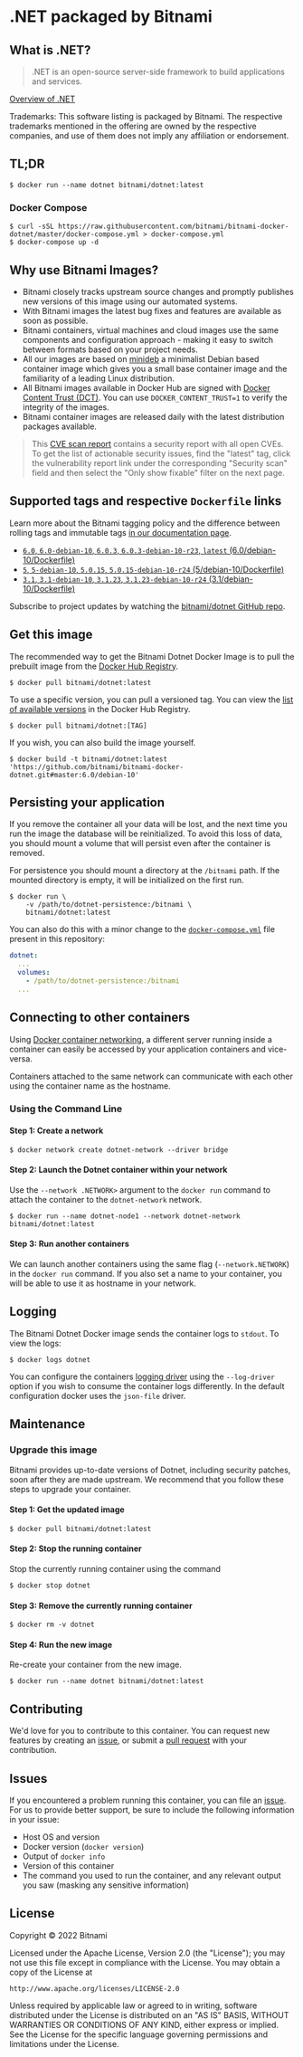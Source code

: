 # .NET packaged by Bitnami

## What is .NET?

> .NET is an open-source server-side framework to build applications and services.

[Overview of .NET](https://dotnet.microsoft.com/)

Trademarks: This software listing is packaged by Bitnami. The respective trademarks mentioned in the offering are owned by the respective companies, and use of them does not imply any affiliation or endorsement.

## TL;DR

```console
$ docker run --name dotnet bitnami/dotnet:latest
```

### Docker Compose

```console
$ curl -sSL https://raw.githubusercontent.com/bitnami/bitnami-docker-dotnet/master/docker-compose.yml > docker-compose.yml
$ docker-compose up -d
```

## Why use Bitnami Images?

* Bitnami closely tracks upstream source changes and promptly publishes new versions of this image using our automated systems.
* With Bitnami images the latest bug fixes and features are available as soon as possible.
* Bitnami containers, virtual machines and cloud images use the same components and configuration approach - making it easy to switch between formats based on your project needs.
* All our images are based on [minideb](https://github.com/bitnami/minideb) a minimalist Debian based container image which gives you a small base container image and the familiarity of a leading Linux distribution.
* All Bitnami images available in Docker Hub are signed with [Docker Content Trust (DCT)](https://docs.docker.com/engine/security/trust/content_trust/). You can use `DOCKER_CONTENT_TRUST=1` to verify the integrity of the images.
* Bitnami container images are released daily with the latest distribution packages available.

> This [CVE scan report](https://quay.io/repository/bitnami/dotnet?tab=tags) contains a security report with all open CVEs. To get the list of actionable security issues, find the "latest" tag, click the vulnerability report link under the corresponding "Security scan" field and then select the "Only show fixable" filter on the next page.

## Supported tags and respective `Dockerfile` links

Learn more about the Bitnami tagging policy and the difference between rolling tags and immutable tags [in our documentation page](https://docs.bitnami.com/tutorials/understand-rolling-tags-containers/).


* [`6.0`, `6.0-debian-10`, `6.0.3`, `6.0.3-debian-10-r23`, `latest` (6.0/debian-10/Dockerfile)](https://github.com/bitnami/bitnami-docker-dotnet/blob/6.0.3-debian-10-r23/6.0/debian-10/Dockerfile)
* [`5`, `5-debian-10`, `5.0.15`, `5.0.15-debian-10-r24` (5/debian-10/Dockerfile)](https://github.com/bitnami/bitnami-docker-dotnet/blob/5.0.15-debian-10-r24/5/debian-10/Dockerfile)
* [`3.1`, `3.1-debian-10`, `3.1.23`, `3.1.23-debian-10-r24` (3.1/debian-10/Dockerfile)](https://github.com/bitnami/bitnami-docker-dotnet/blob/3.1.23-debian-10-r24/3.1/debian-10/Dockerfile)

Subscribe to project updates by watching the [bitnami/dotnet GitHub repo](https://github.com/bitnami/bitnami-docker-dotnet).

## Get this image

The recommended way to get the Bitnami Dotnet Docker Image is to pull the prebuilt image from the [Docker Hub Registry](https://hub.docker.com/r/bitnami/dotnet).

```console
$ docker pull bitnami/dotnet:latest
```

To use a specific version, you can pull a versioned tag. You can view the [list of available versions](https://hub.docker.com/r/bitnami/dotnet/tags/) in the Docker Hub Registry.

```console
$ docker pull bitnami/dotnet:[TAG]
```

If you wish, you can also build the image yourself.

```console
$ docker build -t bitnami/dotnet:latest 'https://github.com/bitnami/bitnami-docker-dotnet.git#master:6.0/debian-10'
```

## Persisting your application

If you remove the container all your data will be lost, and the next time you run the image the database will be reinitialized. To avoid this loss of data, you should mount a volume that will persist even after the container is removed.

For persistence you should mount a directory at the `/bitnami` path. If the mounted directory is empty, it will be initialized on the first run.

```console
$ docker run \
    -v /path/to/dotnet-persistence:/bitnami \
    bitnami/dotnet:latest
```

You can also do this with a minor change to the [`docker-compose.yml`](https://github.com/bitnami/bitnami-docker-dotnet/blob/master/docker-compose.yml) file present in this repository:

```yaml
dotnet:
  ...
  volumes:
    - /path/to/dotnet-persistence:/bitnami
  ...
```

## Connecting to other containers

Using [Docker container networking](https://docs.docker.com/engine/userguide/networking/), a different server running inside a container can easily be accessed by your application containers and vice-versa.

Containers attached to the same network can communicate with each other using the container name as the hostname.

### Using the Command Line

#### Step 1: Create a network

```console
$ docker network create dotnet-network --driver bridge
```

#### Step 2: Launch the Dotnet container within your network

Use the `--network .NETWORK>` argument to the `docker run` command to attach the container to the `dotnet-network` network.

```console
$ docker run --name dotnet-node1 --network dotnet-network bitnami/dotnet:latest
```

#### Step 3: Run another containers

We can launch another containers using the same flag (`--network.NETWORK`) in the `docker run` command. If you also set a name to your container, you will be able to use it as hostname in your network.

## Logging

The Bitnami Dotnet Docker image sends the container logs to `stdout`. To view the logs:

```console
$ docker logs dotnet
```

You can configure the containers [logging driver](https://docs.docker.com/engine/admin/logging/overview/) using the `--log-driver` option if you wish to consume the container logs differently. In the default configuration docker uses the `json-file` driver.

## Maintenance

### Upgrade this image

Bitnami provides up-to-date versions of Dotnet, including security patches, soon after they are made upstream. We recommend that you follow these steps to upgrade your container.

#### Step 1: Get the updated image

```console
$ docker pull bitnami/dotnet:latest
```

#### Step 2: Stop the running container

Stop the currently running container using the command

```console
$ docker stop dotnet
```

#### Step 3: Remove the currently running container

```console
$ docker rm -v dotnet
```

#### Step 4: Run the new image

Re-create your container from the new image.

```console
$ docker run --name dotnet bitnami/dotnet:latest
```

## Contributing

We'd love for you to contribute to this container. You can request new features by creating an [issue](https://github.com/bitnami/bitnami-docker-dotnet/issues), or submit a [pull request](https://github.com/bitnami/bitnami-docker-dotnet/pulls) with your contribution.

## Issues

If you encountered a problem running this container, you can file an [issue](https://github.com/bitnami/bitnami-docker-dotnet/issues/new). For us to provide better support, be sure to include the following information in your issue:

- Host OS and version
- Docker version (`docker version`)
- Output of `docker info`
- Version of this container
- The command you used to run the container, and any relevant output you saw (masking any sensitive information)

## License

Copyright &copy; 2022 Bitnami

Licensed under the Apache License, Version 2.0 (the "License");
you may not use this file except in compliance with the License.
You may obtain a copy of the License at

    http://www.apache.org/licenses/LICENSE-2.0

Unless required by applicable law or agreed to in writing, software
distributed under the License is distributed on an "AS IS" BASIS,
WITHOUT WARRANTIES OR CONDITIONS OF ANY KIND, either express or implied.
See the License for the specific language governing permissions and
limitations under the License.
